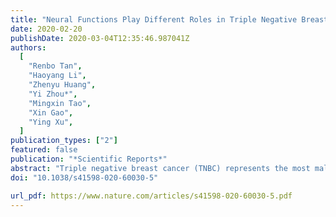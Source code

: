 ```yaml
---
title: "Neural Functions Play Different Roles in Triple Negative Breast Cancer (TNBC) and non-TNBC"
date: 2020-02-20
publishDate: 2020-03-04T12:35:46.987041Z
authors:
  [
    "Renbo Tan",
    "Haoyang Li",
    "Zhenyu Huang",
    "Yi Zhou*",
    "Mingxin Tao",
    "Xin Gao",
    "Ying Xu",
  ]
publication_types: ["2"]
featured: false
publication: "*Scientific Reports*"
abstract: "Triple negative breast cancer (TNBC) represents the most malignant subtype of breast cancer, and yet our understanding about its unique biology remains elusive. We have conducted a comparative computational analysis of transcriptomic data of TNBC and non-TNBC (NTNBC) tissue samples from the TCGA database, focused on genes involved in neural functions. Our main discoveries are: \n 1. While both subtypes involve neural functions, TNBC has substantially more up-regulated neural genes than NTNBC, suggesting that TNBC is more complex than NTNBC; \n 2. Non-neural functions related to cell-microenvironment interactions and intracellular damage processing are key inducers of the neural genes in both TNBC and NTNBC, but the inducer-responder relationships are different in the two cancer subtypes; \n 3. Key neural functions such as neural crest formation are predicted to enhance adaptive immunity in TNBC while glia development, along with a few other neural functions, induce both innate and adaptive immunity in NTNBC. \n\n These results reveal key differences in the biology between the two cancer subtypes, particularly in terms of the roles that neural functions play. Our findings may open new doors for further investigation of the distinct biology of TNBC vs. NTNBC."
doi: "10.1038/s41598-020-60030-5"

url_pdf: https://www.nature.com/articles/s41598-020-60030-5.pdf
---
```

